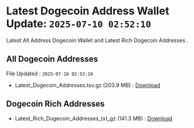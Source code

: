 # Latest Dogecoin Address Wallet Update: `2025-07-10 02:52:10`

Latest All Address Dogecoin Wallet and Latest Rich Dogecoin Addresses .

## All Dogecoin Addresses

File Updated : `2025-07-10 02:52:10`

- Latest_Dogecoin_Addresses.tsv.gz (203.9 MB) : [Download](https://github.com/Pymmdrza/Rich-Address-Wallet/releases/tag/Dogecoin)

## Dogecoin Rich Addresses

- Latest_Rich_Dogecoin_Addresses_txt_gz (141.3 MB) : [Download](https://github.com/Pymmdrza/Rich-Address-Wallet/releases/tag/Dogecoin)
